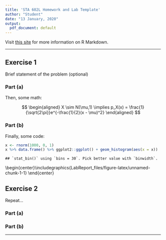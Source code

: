 ```yaml
---
title: 'STA 602L Homework and Lab Template'
author: "Student"
date: "13 January, 2020"
output:
  pdf_document: default
---
```




Visit [this site](https://rmarkdown.rstudio.com/lesson-1.html) for more information on R Markdown.

***

## Exercise 1

Brief statement of the problem (optional)

### Part (a)

Then, some math:

$$
\begin{aligned}
X \sim N(\mu,1) \implies p_X(x) = \frac{1}{\sqrt{2\pi}}e^{-\frac{1}{2}(x - \mu)^2}
\end{aligned}
$$

### Part (b)

Finally, some code:


```r
x <- rnorm(1000, 0, 1)
x %>% data.frame() %>% ggplot2::ggplot() + geom_histogram(aes(x = x))
```

```
## `stat_bin()` using `bins = 30`. Pick better value with `binwidth`.
```



\begin{center}\includegraphics{LabReport_files/figure-latex/unnamed-chunk-1-1} \end{center}

## Exercise 2

Repeat...

### Part (a)

### Part (b)

***

